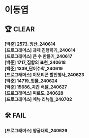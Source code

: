 # 이동엽

## 🏆 CLEAR
**[백준] 2573_빙산_240614**  
**[프로그래머스] 과제 진행하기_240614**  
**[프로그래머스] 큰 수 만들기_240617**  
**[백준] 1717_집합의 표현_240618**  
**[백준] 1339_단어수학_240619**  
**[프로그래머스] 이모티콘 할인행사_240623**  
**[백준] 14719_빗물_240624**  
**[백준] 15686_치킨 배달_240627**  
**[프로그래머스] 피로도_240628**  
**[프로그래머스] 메뉴 리뉴얼_240702**  

## 🛠 FAIL  
**[프로그래머스] 양궁대회_240626** 


